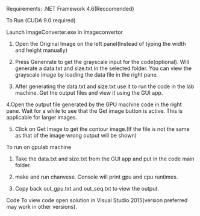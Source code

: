 Requirements:
.NET Framework 4.6(Reccomended)

To Run (CUDA 9.0 required)

Launch ImageConverter.exe in Imageconvertor

1. Open the Original Image on the left panel(Instead of typing the width and height manually)

2. Press Genenrate to get the grayscale input for the code(optional). Will generate a data.txt and size.txt in the selected folder. You can view the grayscale image by loading the data file in the right pane.

3. After generating the data.txt and size.txt use it to run the code in the lab machine. Get the output files and view it using the GUI app.

4.Open the output file generated by the GPU machine code in the right pane. Wait for a while to see that the Get image button is active. This is applicable for larger images.

5. Click on Get Image to get the contour image.(If the file is not the same as that of the image wrong output will be shown)

To run on gpulab machine

1. Take the data.txt and size.txt from the GUI app and put in the code main folder.

2. make and run chanvese. Console will print gpu and cpu runtimes.

3. Copy back out_gpu.txt and out_seq.txt to view the output.

Code
To view code open solution in Visual Studio 2015(version preferred may work in other versions).
